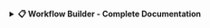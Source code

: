 <details>
<summary><b>📋 Workflow Builder - Complete Documentation</b></summary>
  
# Workflow Builder
link to my website:- https://avi-47.github.io/workflow_builder_web/
A modern, interactive web-based flowchart and workflow diagram builder with drag-and-drop functionality, real-time editing, and PDF export capabilities.

![Workflow Builder](https://img.shields.io/badge/version-1.0.0-blue.svg)
![License](https://img.shields.io/badge/license-MIT-green.svg)
![HTML5](https://img.shields.io/badge/HTML5-E34F26?logo=html5&logoColor=white)
![JavaScript](https://img.shields.io/badge/JavaScript-F7DF1E?logo=javascript&logoColor=black)
![CSS3](https://img.shields.io/badge/CSS3-1572B6?logo=css3&logoColor=white)

## ✨ Features

### Core Functionality
- **Drag & Drop Interface**: Intuitive element placement from sidebar to canvas
- **8 Element Types**: Start/End, Process, Decision, Connector, Document, Database, Predefined, and Delay shapes
- **Smart Connections**: Visual connection points with curved arrow connectors
- **Real-time Editing**: Click-to-edit text with live preview
- **Multi-selection**: Select multiple elements with Ctrl/Cmd+Click

### Visual Customization
- **Color Customization**: Change text and border colors for elements
- **Grid Background**: Clean grid layout for precise alignment
- **Zoom Controls**: Zoom in/out with mouse wheel or controls (30%-300%)
- **Responsive Design**: Works on desktop and mobile devices

### Advanced Features
- **Undo/Redo**: Full history tracking with Ctrl+Z support
- **Copy/Paste**: Duplicate elements and workflows
- **PDF Export**: High-quality PDF generation of your diagrams
- **Keyboard Shortcuts**: Speed up workflow creation with hotkeys
- **Auto-save State**: Maintains your work during the session

## 🚀 Quick Start

1. **Clone or Download**: Get the `workflow_builder.html` file
2. **Open in Browser**: Simply open the HTML file in any modern web browser
3. **Start Creating**: Drag elements from the sidebar to the canvas
4. **Connect Elements**: Click connection points to link elements
5. **Export**: Use the "Export PDF" button to save your diagram

## 🎯 How to Use

### Creating Elements
- **Drag & Drop**: Drag elements from the left sidebar to the canvas
- **Keyboard Shortcuts**: Use hotkeys to quickly add elements:
  - `S` - Start/End element
  - `P` - Process element
  - `D` - Decision element
  - `C` - Connector element
  - `O` - Document element
  - `B` - Database element
  - `R` - Predefined element
  - `L` - Delay element

### Editing Elements
- **Text Editing**: Click any element to edit its text
- **Color Customization**: Use the color picker to change text and border colors
- **Moving Elements**: Click and drag elements to reposition them
- **Deleting Elements**: Click the × button or press Delete/Backspace

### Creating Connections
1. Click a connection point on any element (blue dots appear on hover)
2. Click another connection point on a different element
3. A curved arrow will connect the elements
4. Click connections to select and delete them

### Navigation & Controls
- **Zoom**: Use Ctrl+Mouse Wheel, zoom controls, or keyboard shortcuts:
  - `Ctrl +` - Zoom in
  - `Ctrl -` - Zoom out
  - `Ctrl 0` - Reset zoom
- **Selection**: 
  - Click elements to select
  - `Ctrl+A` - Select all
  - `Ctrl+Click` - Multi-select
- **Copy/Paste**: `Ctrl+C` to copy, `Ctrl+V` to paste selected elements

## ⌨️ Keyboard Shortcuts

| Action | Shortcut | Description |
|--------|----------|-------------|
| Add Start | `S` | Create Start/End element |
| Add Process | `P` | Create Process element |
| Add Decision | `D` | Create Decision element |
| Add Connector | `C` | Create Connector element |
| Add Document | `O` | Create Document element |
| Add Database | `B` | Create Database element |
| Add Predefined | `R` | Create Predefined element |
| Add Delay | `L` | Create Delay element |
| Delete | `Del/Backspace` | Delete selected elements |
| Undo | `Ctrl+Z` | Undo last action |
| Select All | `Ctrl+A` | Select all elements |
| Copy | `Ctrl+C` | Copy selected elements |
| Paste | `Ctrl+V` | Paste copied elements |
| Zoom In | `Ctrl +` | Increase zoom level |
| Zoom Out | `Ctrl -` | Decrease zoom level |
| Reset Zoom | `Ctrl 0` | Reset to 100% zoom |
| Show Shortcuts | `H` | Toggle keyboard shortcuts help |
| Cancel/Escape | `Esc` | Cancel current operation |

## 🎨 Element Types

| Element | Description | Use Case |
|---------|-------------|----------|
| **Start/End** | Oval shapes | Process start and end points |
| **Process** | Rectangles | Process steps and actions |
| **Decision** | Diamonds | Decision points and branching |
| **Connector** | Circles | Connection and flow points |
| **Document** | Document shape | Input/output documents |
| **Database** | Cylinder shape | Data storage operations |
| **Predefined** | Double-bordered rectangles | Predefined processes |
| **Delay** | Circle with arrow | Wait or delay operations |

## 🔧 Technical Details

### Browser Compatibility
- **Modern Browsers**: Chrome 70+, Firefox 65+, Safari 12+, Edge 79+
- **Mobile Support**: iOS Safari 12+, Chrome Mobile 70+
- **Dependencies**: None - pure HTML, CSS, and JavaScript

### File Structure
```
workflow_builder.html
├── HTML Structure
├── CSS Styling (embedded)
├── JavaScript Logic (embedded)
└── External Dependencies
    └── jsPDF (CDN) - for PDF export
```

### Performance
- **Lightweight**: Single HTML file under 50KB
- **Responsive**: Smooth interactions up to 100+ elements
- **Memory Efficient**: Clean up and garbage collection
- **Export Quality**: High-resolution PDF output

## 📱 Mobile Support

- Touch-friendly interface
- Responsive design for tablets and phones
- Gesture support for zoom and pan
- Optimized button sizes for touch interaction

## 🤝 Contributing

Contributions are welcome! Here are some ways you can help:

1. **Bug Reports**: Report issues via GitHub Issues
2. **Feature Requests**: Suggest new features or improvements
3. **Code Contributions**: Submit pull requests with enhancements
4. **Documentation**: Help improve documentation and examples

### Development Setup
1. Fork the repository
2. Make your changes to `workflow_builder.html`
3. Test in multiple browsers
4. Submit a pull request

## 📄 License

This project is licensed under the MIT License - see the [LICENSE](LICENSE) file for details.

## 🙏 Acknowledgments

- Built with modern web standards (HTML5, CSS3, ES6+)
- PDF export powered by [jsPDF](https://github.com/parallax/jsPDF)
- Inspired by traditional flowchart tools with modern web capabilities

## 📊 Examples

### Basic Process Flow
```
[Start] → [Process 1] → [Decision] → [Process 2] → [End]
                           ↓
                      [Alternative Process] → [End]
```

### Data Flow Example
```
[Database] → [Process Data] → [Document Output]
```

## 🐛 Known Issues

- Complex curves in connections may not export perfectly to PDF
- Very large diagrams (500+ elements) may experience performance degradation
- Mobile text editing requires careful touch handling

## 🔮 Future Enhancements

- [ ] Template library with common workflow patterns
- [ ] Collaborative editing support
- [ ] Export to other formats (SVG, PNG, JSON)
- [ ] Grid snap and alignment guides
- [ ] Custom element shapes and styling
- [ ] Integration with popular diagramming services

---

**Made with ❤️ for the developer community**

For questions, suggestions, or support, please open an issue on GitHub.
